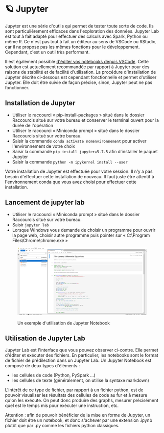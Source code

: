 # 🪐 Jupyter

Jupyter est une série d'outils qui permet de tester toute sorte de code. Ils sont particulièrement efficaces dans l'exploration des données. Jupyter Lab est tout à fait adapté pour effectuer des calculs avec Spark, Python ou même R. Ce n'est pas tout à fait un éditeur au sens de VSCode ou RStudio, car il ne propose pas les mêmes fonctions pour le développement. Cependant, c'est un outil très performant.

Il est également possible [d'éditer vos notebooks depuis VSCode](vscode.md#ouvrir-un-notebook-jupyter). Cette solution est actuellement recommandée par rapport à Jupyter pour des raisons de stabilité et de facilité d'utilisation. La procédure d'installation de Jupyter décrite ci-dessous est cependant fonctionnelle et permet d'utiliser Jupyter. Elle doit être suivie de façon précise, sinon, Jupyter peut ne pas fonctionner.

## Installation de Jupyter

* Utiliser le raccourci « pip-install-packages » situé dans le dossier Raccourcis situé sur votre bureau et conserver le terminal ouvert pour la durée de l'opération
* Utiliser le raccourci « Miniconda prompt » situé dans le dossier Raccourcis situé sur votre bureau.
* Saisir la commande `conda activate nomenvironnement` pour activer l'environnement de votre choix
* Saisir la commande `pip install jupyter=5.7.5` afin d'installer le paquet Jupyter
* Saisir la commande `python -m ipykernel install --user`

Votre installation de Jupyter est effectuée pour votre session. Il n'y a pas besoin d'effectuer cette installation de nouveau. Il faut juste être attentif à l'environnement conda que vous avez choisi pour effectuer cette installation.

## Lancement de jupyter lab

* Utiliser le raccourci « Miniconda prompt » situé dans le dossier Raccourcis situé sur votre bureau.
* Saisir `jupyter lab`
* Lorsque Windows vous demande de choisir un programme pour ouvrir la page web, choisir autre programme puis pointer sur « C:\Program Files\Chrome\chrome.exe »

<figure><img src="../chapters/images/jupyter.png" alt=""><figcaption><p>Un exemple d'utilisation de Jupyter Notebook</p></figcaption></figure>

## Utilisation de Jupyter Lab

Jupyter Lab est l'interface que vous pouvez observer ci-contre. Elle permet d'éditer et exécuter des fichiers. En particulier, les notebooks sont le format de fichier de prédilection dans un Jupyter Lab. Un Jupyter Notebook est composé de deux types d'éléments :

* les cellules de code (Python, PySpark ...)
* les cellules de texte (généralement, on utilise la syntaxe markdown)

L'intérêt de ce type de fichier, par rapport à un fichier python, est de pouvoir visualiser les résultats des cellules de code au fur et à mesure qu'on les exécute. On peut donc produire des graphs, mesurer précisément quel est le temps mis pour exécuter une instruction, etc.

Attention : afin de pouvoir bénéficier de la mise en forme de Jupyter, un fichier doit être un notebook, et donc s'achever par une extension .ipynb plutôt que par .py comme les fichiers python classiques.&#x20;
